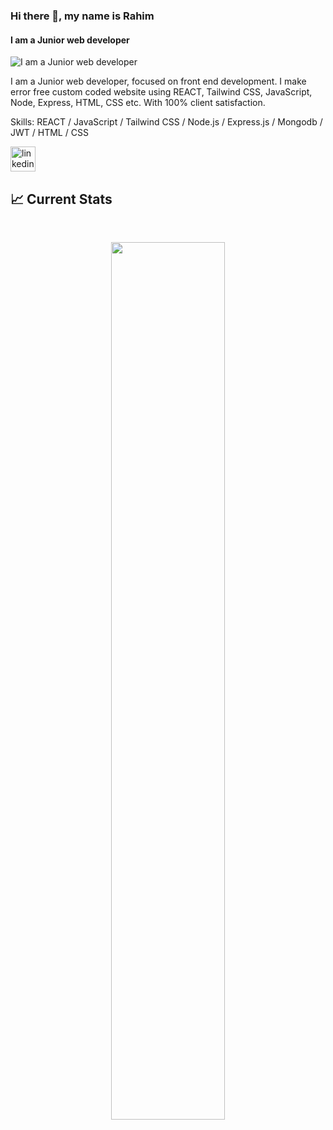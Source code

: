 ### Hi there 👋, my name is Rahim
#### I am a Junior web developer
![I am a Junior web developer](https://media.licdn.com/dms/image/D5616AQHvJFssZYcRKg/profile-displaybackgroundimage-shrink_350_1400/0/1710007817364?e=1715212800&v=beta&t=lFLEPvT9ufeu8LDHSuEl9i-0Uz3_7VX5jbWt0LyY44E)

I am a Junior web developer, focused on front end development.
I make error free custom coded website using  REACT, Tailwind CSS, JavaScript, Node, Express, HTML, CSS etc.
With 100% client satisfaction.

Skills:  REACT / JavaScript / Tailwind CSS / Node.js / Express.js / Mongodb / JWT / HTML / CSS



[<img src='https://cdn.jsdelivr.net/npm/simple-icons@3.0.1/icons/linkedin.svg' alt='linkedin' height='40'>](https://www.linkedin.com/in/rahim-ashraf)  

## :chart_with_upwards_trend: Current Stats
<br />
<p align="center">
  <img width="60%" src="https://github-readme-streak-stats.herokuapp.com?user=Rahim-Ashraf&theme=react&hide_border=true&background=0D1117&stroke=0D1117&fire=00F0FF&sideLabels=00F0FF&currStreakNum=00F0FF&ring=FF1CF7&currStreakLabel=FF1CF7&sideNums=00F0FF" />
</p>
